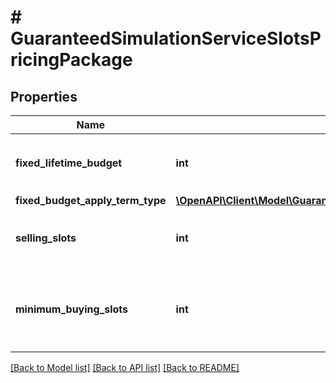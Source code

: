 # # GuaranteedSimulationServiceSlotsPricingPackage

## Properties

Name | Type | Description | Notes
------------ | ------------- | ------------- | -------------
**fixed_lifetime_budget** | **int** | &lt;div lang&#x3D;\&quot;ja\&quot;&gt;商品価格を表します。&lt;/div&gt; &lt;div lang&#x3D;\&quot;en\&quot;&gt;Package price.&lt;/div&gt; | [optional]
**fixed_budget_apply_term_type** | [**\OpenAPI\Client\Model\GuaranteedSimulationServiceFixedBudgetApplyTermType**](GuaranteedSimulationServiceFixedBudgetApplyTermType.md) |  | [optional]
**selling_slots** | **int** | &lt;div lang&#x3D;\&quot;ja\&quot;&gt;販売枠数を表します。&lt;/div&gt; &lt;div lang&#x3D;\&quot;en\&quot;&gt;Number of selling slots.&lt;/div&gt; | [optional]
**minimum_buying_slots** | **int** | &lt;div lang&#x3D;\&quot;ja\&quot;&gt;最低購入枠数を表します。&lt;/div&gt; &lt;div lang&#x3D;\&quot;en\&quot;&gt;Minimum number of purchase slots.&lt;/div&gt; | [optional]

[[Back to Model list]](../../README.md#models) [[Back to API list]](../../README.md#endpoints) [[Back to README]](../../README.md)
